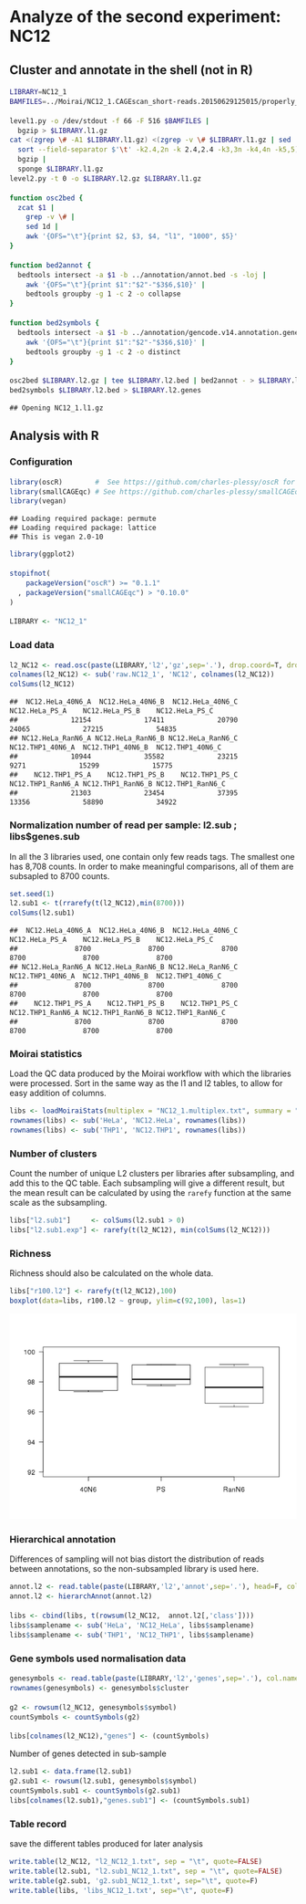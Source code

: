 

Analyze of the second experiment: NC12
======================================

Cluster and annotate in the shell (not in R)
--------------------------------------------


```bash
LIBRARY=NC12_1
BAMFILES=../Moirai/NC12_1.CAGEscan_short-reads.20150629125015/properly_paired_rmdup/*bam

level1.py -o /dev/stdout -f 66 -F 516 $BAMFILES |
  bgzip > $LIBRARY.l1.gz
cat <(zgrep \# -A1 $LIBRARY.l1.gz) <(zgrep -v \# $LIBRARY.l1.gz | sed '1d' |
  sort --field-separator $'\t' -k2.4,2n -k 2.4,2.4 -k3,3n -k4,4n -k5,5) |
  bgzip |
  sponge $LIBRARY.l1.gz
level2.py -t 0 -o $LIBRARY.l2.gz $LIBRARY.l1.gz

function osc2bed {
  zcat $1 |
    grep -v \# |
    sed 1d |
    awk '{OFS="\t"}{print $2, $3, $4, "l1", "1000", $5}'
}

function bed2annot {
  bedtools intersect -a $1 -b ../annotation/annot.bed -s -loj |
    awk '{OFS="\t"}{print $1":"$2"-"$3$6,$10}' | 
    bedtools groupby -g 1 -c 2 -o collapse
}

function bed2symbols {
  bedtools intersect -a $1 -b ../annotation/gencode.v14.annotation.genes.bed -s -loj |
    awk '{OFS="\t"}{print $1":"$2"-"$3$6,$10}' | 
    bedtools groupby -g 1 -c 2 -o distinct
}

osc2bed $LIBRARY.l2.gz | tee $LIBRARY.l2.bed | bed2annot - > $LIBRARY.l2.annot
bed2symbols $LIBRARY.l2.bed > $LIBRARY.l2.genes
```

```
## Opening NC12_1.l1.gz
```

Analysis with R
---------------

### Configuration


```r
library(oscR)        #  See https://github.com/charles-plessy/oscR for oscR.
library(smallCAGEqc) # See https://github.com/charles-plessy/smallCAGEqc for smallCAGEqc.
library(vegan)
```

```
## Loading required package: permute
## Loading required package: lattice
## This is vegan 2.0-10
```

```r
library(ggplot2)

stopifnot(
    packageVersion("oscR") >= "0.1.1"
  , packageVersion("smallCAGEqc") > "0.10.0"
)

LIBRARY <- "NC12_1"
```

### Load data


```r
l2_NC12 <- read.osc(paste(LIBRARY,'l2','gz',sep='.'), drop.coord=T, drop.norm=T)
colnames(l2_NC12) <- sub('raw.NC12_1', 'NC12', colnames(l2_NC12))
colSums(l2_NC12)
```

```
##  NC12.HeLa_40N6_A  NC12.HeLa_40N6_B  NC12.HeLa_40N6_C    NC12.HeLa_PS_A    NC12.HeLa_PS_B    NC12.HeLa_PS_C 
##             12154             17411             20790             24065             27215             54835 
## NC12.HeLa_RanN6_A NC12.HeLa_RanN6_B NC12.HeLa_RanN6_C  NC12.THP1_40N6_A  NC12.THP1_40N6_B  NC12.THP1_40N6_C 
##             10944             35582             23215              9271             15299             15775 
##    NC12.THP1_PS_A    NC12.THP1_PS_B    NC12.THP1_PS_C NC12.THP1_RanN6_A NC12.THP1_RanN6_B NC12.THP1_RanN6_C 
##             21303             23454             37395             13356             58890             34922
```

### Normalization number of read per sample: l2.sub ; libs$genes.sub

In all the 3 libraries used, one contain only few reads tags. The smallest one has 8,708 counts. In order to make meaningful comparisons, all of them are subsapled to 8700 counts.


```r
set.seed(1)
l2.sub1 <- t(rrarefy(t(l2_NC12),min(8700)))
colSums(l2.sub1)
```

```
##  NC12.HeLa_40N6_A  NC12.HeLa_40N6_B  NC12.HeLa_40N6_C    NC12.HeLa_PS_A    NC12.HeLa_PS_B    NC12.HeLa_PS_C 
##              8700              8700              8700              8700              8700              8700 
## NC12.HeLa_RanN6_A NC12.HeLa_RanN6_B NC12.HeLa_RanN6_C  NC12.THP1_40N6_A  NC12.THP1_40N6_B  NC12.THP1_40N6_C 
##              8700              8700              8700              8700              8700              8700 
##    NC12.THP1_PS_A    NC12.THP1_PS_B    NC12.THP1_PS_C NC12.THP1_RanN6_A NC12.THP1_RanN6_B NC12.THP1_RanN6_C 
##              8700              8700              8700              8700              8700              8700
```

### Moirai statistics

Load the QC data produced by the Moirai workflow with which the libraries were processed. Sort in the same way as the l1 and l2 tables, to allow for easy addition of columns.


```r
libs <- loadMoiraiStats(multiplex = "NC12_1.multiplex.txt", summary = "../Moirai/NC12_1.CAGEscan_short-reads.20150629125015/text/summary.txt", pipeline = "CAGEscan_short-reads")
rownames(libs) <- sub('HeLa', 'NC12.HeLa', rownames(libs))
rownames(libs) <- sub('THP1', 'NC12.THP1', rownames(libs))
```

### Number of clusters

Count the number of unique L2 clusters per libraries after subsampling, and add
this to the QC table.  Each subsampling will give a different result, but the
mean result can be calculated by using the `rarefy` function at the same scale
as the subsampling.


```r
libs["l2.sub1"]     <- colSums(l2.sub1 > 0)
libs["l2.sub1.exp"] <- rarefy(t(l2_NC12), min(colSums(l2_NC12)))
```

### Richness

Richness should also be calculated on the whole data.


```r
libs["r100.l2"] <- rarefy(t(l2_NC12),100)
boxplot(data=libs, r100.l2 ~ group, ylim=c(92,100), las=1)
```

![](commandes_clean_files/figure-html/NC12_boxplot-1.png) 

### Hierarchical annotation

Differences of sampling will not bias distort the distribution of reads between annotations, so the non-subsampled library is used here.


```r
annot.l2 <- read.table(paste(LIBRARY,'l2','annot',sep='.'), head=F, col.names=c('id', 'feature'), row.names=1)
annot.l2 <- hierarchAnnot(annot.l2)

libs <- cbind(libs, t(rowsum(l2_NC12,  annot.l2[,'class']))) 
libs$samplename <- sub('HeLa', 'NC12_HeLa', libs$samplename)
libs$samplename <- sub('THP1', 'NC12_THP1', libs$samplename)
```

### Gene symbols used normalisation data


```r
genesymbols <- read.table(paste(LIBRARY,'l2','genes',sep='.'), col.names=c("cluster","symbol"), stringsAsFactors=FALSE)
rownames(genesymbols) <- genesymbols$cluster

g2 <- rowsum(l2_NC12, genesymbols$symbol)
countSymbols <- countSymbols(g2)

libs[colnames(l2_NC12),"genes"] <- (countSymbols)
```

Number of genes detected in sub-sample


```r
l2.sub1 <- data.frame(l2.sub1)
g2.sub1 <- rowsum(l2.sub1, genesymbols$symbol)
countSymbols.sub1 <- countSymbols(g2.sub1)
libs[colnames(l2.sub1),"genes.sub1"] <- (countSymbols.sub1)
```

### Table record

save the different tables produced for later analysis


```r
write.table(l2_NC12, "l2_NC12_1.txt", sep = "\t", quote=FALSE)
write.table(l2.sub1, "l2.sub1_NC12_1.txt", sep = "\t", quote=FALSE)
write.table(g2.sub1, 'g2.sub1_NC12_1.txt', sep="\t", quote=F)
write.table(libs, 'libs_NC12_1.txt', sep="\t", quote=F)
```
